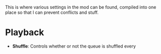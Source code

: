 This is where various settings in the mod can be found, compiled into one place so that I can prevent conflicts and stuff.

# Playback
- **Shuffle**: Controls whether or not the queue is shuffled every 